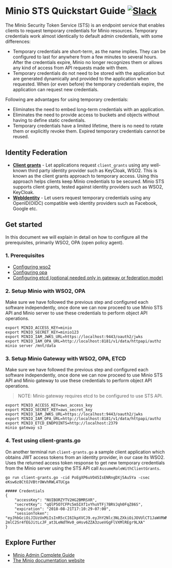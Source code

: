 # Minio STS Quickstart Guide [![Slack](https://slack.minio.io/slack?type=svg)](https://slack.minio.io)
The Minio Security Token Service (STS) is an endpoint service that enables clients to request temporary credentials for Minio resources. Temporary credentials work almost identically to default admin credentials, with some differences:

- Temporary credentials are short-term, as the name implies. They can be configured to last for anywhere from a few minutes to several hours. After the credentials expire, Minio no longer recognizes them or allows any kind of access from API requests made with them.
- Temporary credentials do not need to be stored with the application but are generated dynamically and provided to the application when requested. When (or even before) the temporary credentials expire, the application can request new credentials.

Following are advantages for using temporary credentials:

- Eliminates the need to embed long-term credentials with an application.
- Eliminates the need to provide access to buckets and objects without having to define static credentials.
- Temporary credentials have a limited lifetime, there is no need to rotate them or explicitly revoke them. Expired temporary credentials cannot be reused.

## Identity Federation
- [**Client grants**](https://github.com/scriptburn/minio/blob/master/docs/sts/client-grants.md) - Let applications request `client_grants` using any well-known third party identity provider such as KeyCloak, WSO2. This is known as the client grants approach to temporary access. Using this approach helps clients keep Minio credentials to be secured. Minio STS supports client grants, tested against identity providers such as WSO2, KeyCloak.
- [**WebIdentity**](https://github.com/scriptburn/minio/blob/master/docs/sts/web-identity.md) - Let users request temporary credentials using any OpenID(OIDC) compatible web identity providers such as Facebook, Google etc.

## Get started
In this document we will explain in detail on how to configure all the prerequisites, primarily WSO2, OPA (open policy agent).

### 1. Prerequisites
- [Configuring wso2](https://github.com/scriptburn/minio/blob/master/docs/sts/wso2.md)
- [Configuring opa](https://github.com/scriptburn/minio/blob/master/docs/sts/opa.md)
- [Configuring etcd (optional needed only in gateway or federation mode)](https://github.com/scriptburn/minio/blob/master/docs/sts/etcd.md)

### 2. Setup Minio with WSO2, OPA
Make sure we have followed the previous step and configured each software independently, once done we can now proceed to use Minio STS API and Minio server to use these credentials to perform object API operations.

```
export MINIO_ACCESS_KEY=minio
export MINIO_SECRET_KEY=minio123
export MINIO_IAM_JWKS_URL=https://localhost:9443/oauth2/jwks
export MINIO_IAM_OPA_URL=http://localhost:8181/v1/data/httpapi/authz
minio server /mnt/data
```

### 3. Setup Minio Gateway with WSO2, OPA, ETCD
Make sure we have followed the previous step and configured each software independently, once done we can now proceed to use Minio STS API and Minio gateway to use these credentials to perform object API operations.

> NOTE: Minio gateway requires etcd to be configured to use STS API.

```
export MINIO_ACCESS_KEY=aws_access_key
export MINIO_SECRET_KEY=aws_secret_key
export MINIO_IAM_JWKS_URL=https://localhost:9443/oauth2/jwks
export MINIO_IAM_OPA_URL=http://localhost:8181/v1/data/httpapi/authz
export MINIO_ETCD_ENDPOINTS=http://localhost:2379
minio gateway s3
```

### 4. Test using client-grants.go
On another terminal run `client-grants.go` a sample client application which obtains JWT access tokens from an identity provider, in our case its WSO2. Uses the returned access token response to get new temporary credentials from the Minio server using the STS API call `AssumeRoleWithClientGrants`.

```
go run client-grants.go -cid PoEgXP6uVO45IsENRngDXj5Au5Ya -csec eKsw6z8CtOJVBtrOWvhRWL4TUCga

##### Credentials
{
	"accessKey": "NUIBORZYTV2HG2BMRSXR",
	"secretKey": "qQlP5O7CFPc5m5IXf1vYhuVTFj7BRVJqh0FqZ86S",
	"expiration": "2018-08-21T17:10:29-07:00",
	"sessionToken": "eyJhbGciOiJIUzUxMiIsInR5cCI6IkpXVCJ9.eyJhY2Nlc3NLZXkiOiJOVUlCT1JaWVRWMkhHMkJNUlNYUiIsImF1ZCI6IlBvRWdYUDZ1Vk80NUlzRU5SbmdEWGo1QXU1WWEiLCJhenAiOiJQb0VnWFA2dVZPNDVJc0VOUm5nRFhqNUF1NVlhIiwiZXhwIjoxNTM0ODk2NjI5LCJpYXQiOjE1MzQ4OTMwMjksImlzcyI6Imh0dHBzOi8vbG9jYWxob3N0Ojk0NDMvb2F1dGgyL3Rva2VuIiwianRpIjoiNjY2OTZjZTctN2U1Ny00ZjU5LWI0MWQtM2E1YTMzZGZiNjA4In0.eJONnVaSVHypiXKEARSMnSKgr-2mlC2Sr4fEGJitLcJF_at3LeNdTHv0_oHsv6ZZA3zueVGgFlVXMlREgr9LXA"
}
```

## Explore Further
- [Minio Admin Complete Guide](https://docs.minio.io/docs/minio-admin-complete-guide.html)
- [The Minio documentation website](https://docs.minio.io)
